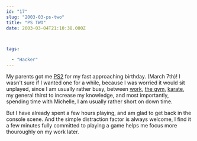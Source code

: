 ```yaml
---
id: "17"
slug: "2003-03-ps-two"
title: "PS TWO"
date: 2003-03-04T21:10:38.000Z



tags:

  - "Hacker"
---
```

<div class="sqs-html-content">
  <p>My parents got me <a href="http://www.us.playstation.com/hardware/ps2/">PS2</a> for my fast approaching birthday.  (March 7th)!  I wasn't sure if I wanted one for a while, because I was worried it would sit unplayed, since I am usually rather busy, between <a href="http://www.centraview.com/">work</a>, <a href="http://www.lafitness.com">the gym</a>, <a href="http://www.kickboxingcentral.com">karate</a>, my general thirst to increase my knowledge, and most importantly, spending time with Michelle, I am usually rather short on down time.</p>
<p>But I have already spent a few hours playing, and am glad to get back in the console scene.  And the simple distraction factor is always welcome, I find it a few minutes fully committed to playing a game helps me focus more thouroughly on my work later.</p>
</div>

